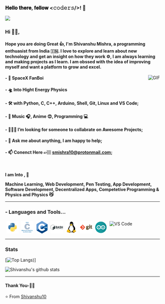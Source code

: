 ### 𝐇𝐞𝐥𝐥𝐨 𝐭𝐡𝐞𝐫𝐞, 𝐟𝐞𝐥𝐥𝐨𝐰 <𝚌𝚘𝚍𝚎𝚛𝚜/>! 👋

![](https://visitor-badge.glitch.me/badge?page_id=Shivanshu10.Shivanshu10)

### Hi 🙋‍♂️,
#### Hope you are doing Great :thumbsup:, I'm Shivanshu Mishra, a programming enthuasist from India 🇮🇳. I love to explore and learn about new technology and get an insight on how they work ⚙️, I am always learning and making projects as I learn. I am obssed with the idea of improving myself and want a platform to grow and excel.

  <img height="250" align="right" alt="GIF" src="https://media.giphy.com/media/836HiJc7pgzy8iNXCn/giphy.gif" />

#### - 🔭 SpaceX FanBoi
#### - 🛸 Into Hight Energy Physics
#### - 🛠 with Python, C, C++, Arduino, Shell, Git, Linux and VS Code;
#### - 🥰 Music :headphones:, Anime :heart_eyes:, Programming :computer:
#### - 👨🏻‍💻  I’m looking for someone to collabrate on Awesome Projects;
#### - 💬 Ask me about anything, I am happy to help;
#### - 📫 Conenct Here 👉🏼 smishra10@protonmail.com;

<br />

**I am Into , 🙏**

**Machine Learning, Web Development, Pen Testing, App Development, Software Development, Decentralized Apps, Competetive Programming & Physics and Physics 😼**
<hr>

### - Languages and Tools...

<p>
 <img height="40" src="https://raw.githubusercontent.com/github/explore/80688e429a7d4ef2fca1e82350fe8e3517d3494d/topics/python/python.png" alt="Python" style="vertical-align:top; margin:4px"><img height="40" src="https://raw.githubusercontent.com/github/explore/80688e429a7d4ef2fca1e82350fe8e3517d3494d/topics/c/c.png" alt="C" style="vertical-align:top; margin:4px"><img height="40" src="https://raw.githubusercontent.com/github/explore/80688e429a7d4ef2fca1e82350fe8e3517d3494d/topics/cpp/cpp.png" alt="Cpp" style="vertical-align:top; margin:4px"><img height="40" src="https://raw.githubusercontent.com/github/explore/80688e429a7d4ef2fca1e82350fe8e3517d3494d/topics/bash/bash.png" alt="Bash" style="vertical-align:top; margin:4px"><img height="40" src="https://raw.githubusercontent.com/github/explore/80688e429a7d4ef2fca1e82350fe8e3517d3494d/topics/linux/linux.png" alt="Linux" style="vertical-align:top; margin:4px"><img height="40" src="https://raw.githubusercontent.com/github/explore/80688e429a7d4ef2fca1e82350fe8e3517d3494d/topics/git/git.png" alt="Git" style="vertical-align:top; margin:4px"><img height="40" src="https://raw.githubusercontent.com/github/explore/80688e429a7d4ef2fca1e82350fe8e3517d3494d/topics/arduino/arduino.png" alt="Arduino" style="vertical-align:top; margin:4px"><img height="40" src="https://camo.githubusercontent.com/d4dcf8fd2bf82734a52774ae132c387357221a5d144ef0356e52c66a2d9f41e9/68747470733a2f2f63646e2e737667706f726e2e636f6d2f6c6f676f732f76697375616c2d73747564696f2d636f64652e737667" alt="VS Code" style="vertical-align:top; margin:4px">

</p>
<hr>

### Stats

[![Top Langs](https://github-readme-stats.vercel.app/api/top-langs/?username=Shivanshu10&show_icons=true&title_color=fff&icon_color=79ff97&text_color=9f9f9f&bg_color=151515))]


![Shivanshu's github stats](https://github-readme-stats.vercel.app/api?username=Shivanshu10&show_icons=true&title_color=fff&icon_color=79ff97&text_color=9f9f9f&bg_color=151515)

<hr>

#### Thank You-🙏🏼

⭐️ From [Shivanshu10](https://github.com/Shivanshu10)
